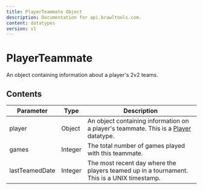 ```yaml
---
title: PlayerTeammate Object
description: Documentation for api.brawltools.com.
content: datatypes
version: v1
---
```


# PlayerTeammate

An object containing information about a player's 2v2 teams.

## Contents

| Parameter      | Type    | Description                                                                                                           |
| -------------- | ------- | --------------------------------------------------------------------------------------------------------------------- |
| player         | Object  | An object containing information on a player's teammate. This is a <a href="../datatypes/player">Player</a> datatype. |
| games          | Integer | The total number of games played with this teammate.                                                                  |
| lastTeamedDate | Integer | The most recent day where the players teamed up in a tournament. This is a UNIX timestamp.                            |
